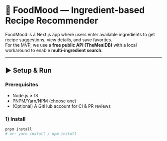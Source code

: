 # 🍳 FoodMood — Ingredient-based Recipe Recommender

FoodMood is a Next.js app where users enter available ingredients to get recipe suggestions, view details, and save favorites.  
For the MVP, we use a **free public API (TheMealDB)** with a local workaround to enable **multi-ingredient search**.

---

## ▶️ Setup & Run

### Prerequisites
- Node.js ≥ 18
- PNPM/Yarn/NPM (choose one)
- (Optional) A GitHub account for CI & PR reviews

### 1) Install
```bash
pnpm install
# or: yarn install / npm install

